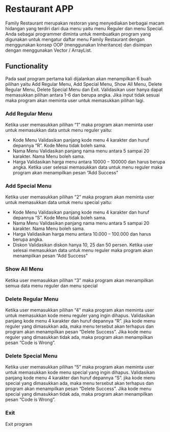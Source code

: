 # Restaurant APP

Family Restaurant merupakan restoran yang menyediakan berbagai macam hidangan yang 
terdiri dari dua menu yaitu menu Reguler dan menu Special. Anda sebagai programmer diminta untuk 
membuatkan program yang digunakan untuk mengatur daftar menu Family Restaurant dengan 
menggunakan konsep OOP (menggunakan Inheritance) dan disimpan dengan menggunakan Vector / 
ArrayList. 

## Functionality
Pada saat program pertama kali dijalankan akan menampilkan 6 buah pilihan yaitu Add 
Regular Menu, Add Special Menu, Show All Menu, Delete Regular Menu, Delete Special Menu dan Exit. 
Validasikan user hanya dapat memasukkan pilihan antara 1-6 dan berupa angka. Jika input tidak sesuai 
maka program akan meminta user untuk memasukkan pilihan lagi.

### Add Regular Menu

Ketika user memasukkan pilihan “1” maka program akan meminta user untuk memasukkan data 
untuk menu reguler yaitu:
- Kode Menu
Validasikan panjang kode menu 4 karakter dan huruf depannya “R”.
Kode Menu tidak boleh sama.
- Nama Menu
Validasikan panjang nama menu antara 5 sampai 20 karakter.
Nama Menu boleh sama.
- Harga
Validasikan harga menu antara 10000 – 100000 dan harus berupa angka.
Ketika user selesai memasukkan data untuk menu reguler maka program akan menampilkan pesan 
“Add Success"

### Add Special Menu

Ketika user memasukkan pilihan “2” maka program akan meminta user untuk memasukkan data 
untuk menu special yaitu:
- Kode Menu
Validasikan panjang kode menu 4 karakter dan huruf depannya “S”.
Kode Menu tidak boleh sama.
- Nama Menu
Validasikan panjang nama menu antara 5 sampai 20 karakter.
Nama Menu boleh sama.
- Harga
Validasikan harga menu antara 10.000 – 100.000 dan harus berupa angka.
- Diskon
Validasikan diskon hanya 10, 25 dan 50 persen.
Ketika user selesai memasukkan data untuk menu reguler maka program akan menampilkan pesan 
“Add Success"

### Show All Menu

Ketika user memasukkan pilihan “3” maka program akan menampilkan semua data menu reguler 
dan menu special

### Delete Regular Menu

Ketika user memasukkan pilihan “4” maka program akan meminta user untuk memasukkan kode 
menu reguler yang ingin dihapus. Validasikan panjang kode menu 4 karakter dan huruf depannya 
“R”. jika kode menu reguler yang dimasukkan ada, maka menu tersebut akan terhapus dan 
program akan menampilkan pesan “Delete Success”. Jika kode menu reguler yang dimasukkan 
tidak ada, maka program akan menampilkan pesan “Code is Wrong”.

### Delete Special Menu

Ketika user memasukkan pilihan “5” maka program akan meminta user untuk memasukkan kode 
menu special yang ingin dihapus. Validasikan panjang kode menu 4 karakter dan huruf depannya 
“S”. jika kode menu special yang dimasukkan ada, maka menu tersebut akan terhapus dan 
program akan menampilkan pesan “Delete Success”. Jika kode menu special yang dimasukkan 
tidak ada, maka program akan menampilkan pesan “Code is Wrong”.

### Exit

Exit program